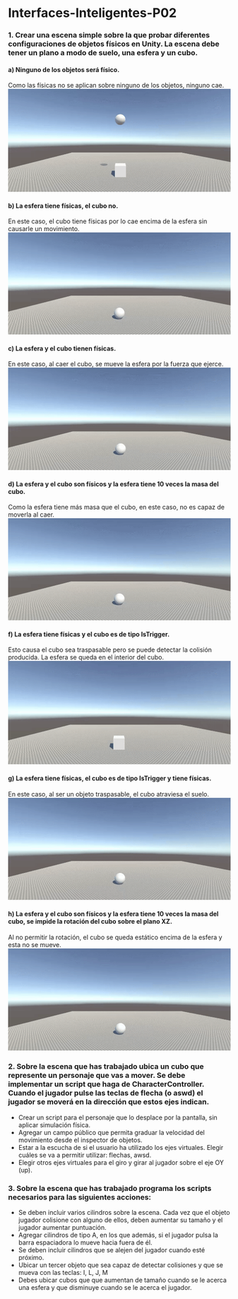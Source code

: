 # Interfaces-Inteligentes-P02

### 1. Crear una escena simple sobre la que probar diferentes configuraciones de objetos físicos en Unity. La escena debe tener un plano a modo de suelo, una esfera y un cubo.
  #### a) Ninguno de los objetos será físico.
  Como las físicas no se aplican sobre ninguno de los objetos, ninguno cae.
  ![gif1](https://github.com/alu0101142104/Interfaces-Inteligentes-P02/blob/f3f6721fd679d76253b09d5727d5a4f235814269/gifs/1-1.gif)
  #### b) La esfera tiene físicas, el cubo no.
  En este caso, el cubo tiene físicas por lo cae encima de la esfera sin causarle un movimiento.
  ![gif2](https://github.com/alu0101142104/Interfaces-Inteligentes-P02/blob/f3f6721fd679d76253b09d5727d5a4f235814269/gifs/1-2.gif)
  #### c) La esfera y el cubo tienen físicas.
  En este caso, al caer el cubo, se mueve la esfera por la fuerza que ejerce.
  ![gif3](https://github.com/alu0101142104/Interfaces-Inteligentes-P02/blob/f3f6721fd679d76253b09d5727d5a4f235814269/gifs/1-3.gif)
  #### d) La esfera y el cubo son físicos y la esfera tiene 10 veces la masa del cubo.
  Como la esfera tiene más masa que el cubo, en este caso, no es capaz de moverla al caer.
  ![gif4](https://github.com/alu0101142104/Interfaces-Inteligentes-P02/blob/f3f6721fd679d76253b09d5727d5a4f235814269/gifs/1-4.gif)
  #### f) La esfera tiene físicas y el cubo es de tipo IsTrigger.
  Esto causa el cubo sea traspasable pero se puede detectar la colisión producida. La esfera se queda en el interior del cubo.
  ![gif5](https://github.com/alu0101142104/Interfaces-Inteligentes-P02/blob/f3f6721fd679d76253b09d5727d5a4f235814269/gifs/1-5.gif)
  #### g) La esfera tiene físicas, el cubo es de tipo IsTrigger y tiene físicas.
  En este caso, al ser un objeto traspasable, el cubo atraviesa el suelo.
  ![gif6](https://github.com/alu0101142104/Interfaces-Inteligentes-P02/blob/f3f6721fd679d76253b09d5727d5a4f235814269/gifs/1-6.gif)
  #### h) La esfera y el cubo son físicos y la esfera tiene 10 veces la masa del cubo, se impide la rotación del cubo sobre el plano XZ.
  Al no permitir la rotación, el cubo se queda estático encima de la esfera y esta no se mueve.
  ![gif7](https://github.com/alu0101142104/Interfaces-Inteligentes-P02/blob/f3f6721fd679d76253b09d5727d5a4f235814269/gifs/1-7.gif)


### 2. Sobre la escena que has trabajado ubica un cubo que represente un personaje que vas a mover. Se debe implementar un script que haga de CharacterController. Cuando el jugador pulse las teclas de flecha (o aswd) el jugador se moverá en la dirección que estos ejes indican.
  - Crear un script para el personaje que lo desplace por la pantalla, sin aplicar simulación física.
  - Agregar un campo público que permita graduar la velocidad del movimiento desde el inspector de objetos.
  - Estar a la escucha de si el usuario ha utilizado los ejes virtuales. Elegir cuáles se va a permitir utilizar: flechas, awsd.
  - Elegir otros ejes virtuales para el giro y girar al jugador sobre el eje OY (up).


### 3. Sobre la escena que has trabajado programa los scripts necesarios para las siguientes acciones:
  - Se deben incluir varios cilindros sobre la escena. Cada vez que el objeto jugador colisione con alguno de ellos, deben aumentar su tamaño y el jugador aumentar puntuación.
  - Agregar cilindros de tipo A, en los que además, si el jugador pulsa la barra espaciadora lo mueve hacia fuera de él. 
  - Se deben incluir cilindros que se alejen del jugador cuando esté próximo.
  - Ubicar un tercer objeto que sea capaz de detectar colisiones y que se mueva con las teclas: I, L, J, M
  - Debes ubicar cubos que que aumentan de tamaño cuando se le acerca una esfera y que disminuye cuando se le acerca el jugador.
